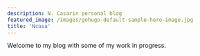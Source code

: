 ```yaml
---
description: N. Casarin personal blog
featured_image: /images/gohugo-default-sample-hero-image.jpg
title: 'Ncasa'
---
```

Welcome to my blog with some of my work in progress.